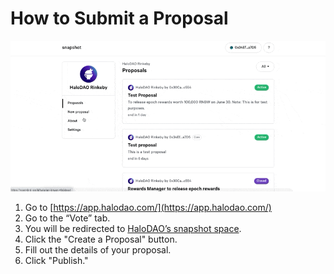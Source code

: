 # How to Submit a Proposal

![](<../../.gitbook/assets/CleanShot 2021-06-08 at 20.39.28.gif>)

1. Go to [https://app.halodao.com/](https://app.halodao.com/)
2. Go to the “Vote” tab.
3. You will be redirected to [HaloDAO’s snapshot space](https://snapshot.org/#/halodao.eth).
4. Click the "Create a Proposal" button.
5. Fill out the details of your proposal.
6. Click "Publish."

